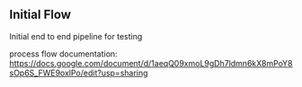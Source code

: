 
## Initial Flow

Initial end to end pipeline for testing

process flow documentation:
https://docs.google.com/document/d/1aeqQ09xmoL9gDh7ldmn6kX8mPoY8sOp6S_FWE9oxlPo/edit?usp=sharing
